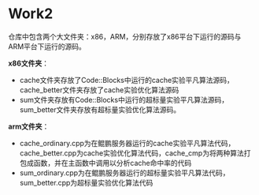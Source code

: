 # Work2
仓库中包含两个大文件夹：x86，ARM，分别存放了x86平台下运行的源码与ARM平台下运行的源码。

**x86文件夹**：
- cache文件夹存放了Code::Blocks中运行的cache实验平凡算法源码，cache_better文件夹存放了cache实验优化算法源码
- sum文件夹存放有Code::Blocks中运行的超标量实验平凡算法源码，sum_better文件夹存放有超标量实验优化算法源码。

**arm文件夹**：
- cache_ordinary.cpp为在鲲鹏服务器运行的cache实验平凡算法代码，cache_better.cpp为cache实验优化算法代码，cache_cmp为将两种算法打包成函数，并在主函数中调用以分析cache命中率的代码
- sum_ordinary.cpp为在鲲鹏服务器运行的超标量实验平凡算法代码，sum_better.cpp为超标量实验优化算法代码

